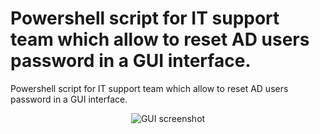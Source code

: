 # Powershell script for IT support team which allow to reset AD users password in a GUI interface.

Powershell script for IT support team which allow to reset AD users password in a GUI interface.
<p align="center">
  <img alt="GUI screenshot" src="https://raw.githubusercontent.com/juangranados/powershell-scripts/main/GUI%20Password%20Reset%20Tool%20for%20Active%20Directory/GUI.PNG" />
</p>
